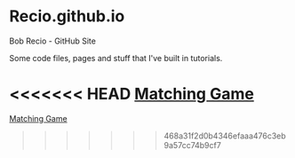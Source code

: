 # Recio.github.io
Bob Recio - GitHub Site

Some code files, pages and stuff that I've built in tutorials.

<<<<<<< HEAD
[Matching Game](./udemy-JSBeginnerBootcamp/s19.JSDom-Matches/index.html)
=======
[Matching Game](./udemy-JSBeginnerBootcamp/s19.JSDom-Matches/index.html)
>>>>>>> 468a31f2d0b4346efaaa476c3eb9a57cc74b9cf7
